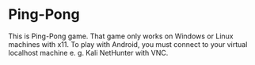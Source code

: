 # Ping-Pong
This is Ping-Pong game.
That game only works on Windows or Linux machines with x11.
To play with Android, you must connect to your virtual localhost machine e. g. Kali NetHunter with VNC.
